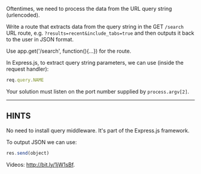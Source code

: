 

Oftentimes, we need to process the data from the URL query string (urlencoded).

Write a route that extracts data from the query string in the GET `/search` URL
route, e.g. `?results=recent&include_tabs=true` and then outputs it back to
the user in JSON format.

Use app.get('/search', function(){...}) for the route.

In Express.js, to extract query string parameters, we can use (inside the request handler):

```js
req.query.NAME
```

Your solution must listen on the port number supplied by `process.argv[2]`.

-----------------------------

## HINTS

No need to install query middleware. It's part of the Express.js framework.

To output JSON we can use:

```js
res.send(object)
```

Videos: http://bit.ly/1jW1sBf.